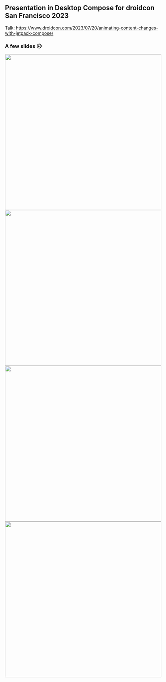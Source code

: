 ## Presentation in Desktop Compose for droidcon San Francisco 2023

Talk: https://www.droidcon.com/2023/07/20/animating-content-changes-with-jetpack-compose/ 

### A few slides 🙃

<img width="500" src="https://github.com/kinnerapriyap/dcsf23-composeption/assets/10446250/34d6919e-3633-4285-bbab-82f0470f436c">

<img width="500" src="https://github.com/kinnerapriyap/dcsf23-composeption/assets/10446250/22a30490-2cef-4d47-b7e0-6f4fb670db12">

<img width="500" src="https://github.com/kinnerapriyap/dcsf23-composeption/assets/10446250/dc85ce94-5be8-4435-8400-2ea4031563dc">

<img width="500" src="https://github.com/kinnerapriyap/dcsf23-composeption/assets/10446250/06bec2b1-309e-45b2-b46e-71d9b32b3bf2">
